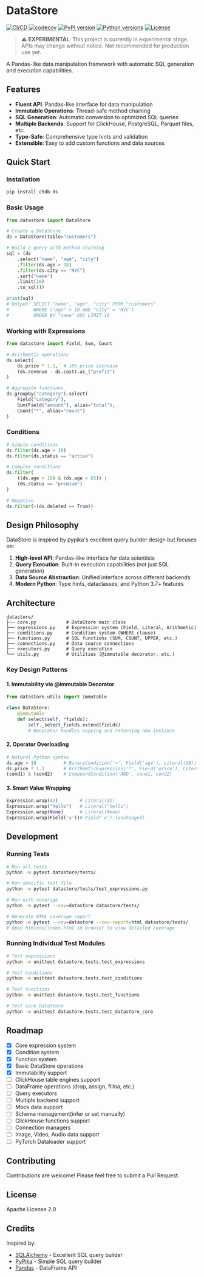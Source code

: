 # DataStore

[![CI/CD](https://github.com/auxten/chdb-ds/actions/workflows/datastore-ci.yml/badge.svg)](https://github.com/auxten/chdb-ds/actions/workflows/datastore-ci.yml)
[![codecov](https://codecov.io/gh/auxten/chdb-ds/branch/main/graph/badge.svg)](https://codecov.io/gh/auxten/chdb-ds)
[![PyPI version](https://badge.fury.io/py/chdb-ds.svg)](https://badge.fury.io/py/chdb-ds)
[![Python versions](https://img.shields.io/pypi/pyversions/chdb-ds.svg)](https://pypi.org/project/chdb-ds/)
[![License](https://img.shields.io/badge/License-Apache%202.0-blue.svg)](https://opensource.org/licenses/Apache-2.0)

> ⚠️ **EXPERIMENTAL**: This project is currently in experimental stage. APIs may change without notice. Not recommended for production use yet.

A Pandas-like data manipulation framework with automatic SQL generation and execution capabilities.

## Features

- **Fluent API**: Pandas-like interface for data manipulation
- **Immutable Operations**: Thread-safe method chaining
- **SQL Generation**: Automatic conversion to optimized SQL queries
- **Multiple Backends**: Support for ClickHouse, PostgreSQL, Parquet files, etc.
- **Type-Safe**: Comprehensive type hints and validation
- **Extensible**: Easy to add custom functions and data sources

## Quick Start

### Installation

```bash
pip install chdb-ds
```

### Basic Usage

```python
from datastore import DataStore

# Create a DataStore
ds = DataStore(table="customers")

# Build a query with method chaining
sql = (ds
    .select("name", "age", "city")
    .filter(ds.age > 18)
    .filter(ds.city == "NYC")
    .sort("name")
    .limit(10)
    .to_sql())

print(sql)
# Output: SELECT "name", "age", "city" FROM "customers" 
#         WHERE ("age" > 18 AND "city" = 'NYC') 
#         ORDER BY "name" ASC LIMIT 10
```

### Working with Expressions

```python
from datastore import Field, Sum, Count

# Arithmetic operations
ds.select(
    ds.price * 1.1,  # 10% price increase
    (ds.revenue - ds.cost).as_("profit")
)

# Aggregate functions
ds.groupby("category").select(
    Field("category"),
    Sum(Field("amount"), alias="total"),
    Count("*", alias="count")
)
```

### Conditions

```python
# Simple conditions
ds.filter(ds.age > 18)
ds.filter(ds.status == "active")

# Complex conditions
ds.filter(
    ((ds.age > 18) & (ds.age < 65)) | 
    (ds.status == "premium")
)

# Negation
ds.filter(~(ds.deleted == True))
```

## Design Philosophy

DataStore is inspired by pypika's excellent query builder design but focuses on:

1. **High-level API**: Pandas-like interface for data scientists
2. **Query Execution**: Built-in execution capabilities (not just SQL generation)
3. **Data Source Abstraction**: Unified interface across different backends
4. **Modern Python**: Type hints, dataclasses, and Python 3.7+ features

## Architecture

```
datastore/
├── core.py           # DataStore main class
├── expressions.py    # Expression system (Field, Literal, Arithmetic)
├── conditions.py     # Condition system (WHERE clause)
├── functions.py      # SQL functions (SUM, COUNT, UPPER, etc.)
├── connections.py    # Data source connections
├── executors.py      # Query execution
└── utils.py          # Utilities (@immutable decorator, etc.)
```

### Key Design Patterns

#### 1. Immutability via @immutable Decorator

```python
from datastore.utils import immutable

class DataStore:
    @immutable
    def select(self, *fields):
        self._select_fields.extend(fields)
        # Decorator handles copying and returning new instance
```

#### 2. Operator Overloading

```python
# Natural Python syntax
ds.age > 18          # BinaryCondition('>', Field('age'), Literal(18))
ds.price * 1.1       # ArithmeticExpression('*', Field('price'), Literal(1.1))
(cond1) & (cond2)    # CompoundCondition('AND', cond1, cond2)
```

#### 3. Smart Value Wrapping

```python
Expression.wrap(42)        # Literal(42)
Expression.wrap("hello")   # Literal("hello")
Expression.wrap(None)      # Literal(None)
Expression.wrap(Field('x'))# Field('x') (unchanged)
```


## Development

### Running Tests

```bash
# Run all tests
python -m pytest datastore/tests/

# Run specific test file
python -m pytest datastore/tests/test_expressions.py

# Run with coverage
python -m pytest --cov=datastore datastore/tests/

# Generate HTML coverage report
python -m pytest --cov=datastore --cov-report=html datastore/tests/
# Open htmlcov/index.html in browser to view detailed coverage
```

### Running Individual Test Modules

```bash
# Test expressions
python -m unittest datastore.tests.test_expressions

# Test conditions
python -m unittest datastore.tests.test_conditions

# Test functions
python -m unittest datastore.tests.test_functions

# Test core DataStore
python -m unittest datastore.tests.test_datastore_core
```

## Roadmap

- [x] Core expression system
- [x] Condition system
- [x] Function system
- [x] Basic DataStore operations
- [x] Immutability support
- [ ] ClickHouse table engines support
- [ ] DataFrame operations (drop, assign, fillna, etc.)
- [ ] Query executors
- [ ] Multiple backend support
- [ ] Mock data support
- [ ] Schema management(infer or set manually)
- [ ] ClickHouse functions support
- [ ] Connection managers
- [ ] Image, Video, Audio data support
- [ ] PyTorch Dataloader support

## Contributing

Contributions are welcome! Please feel free to submit a Pull Request.

## License

Apache License 2.0

## Credits

Inspired by:
- [SQLAlchemy](https://www.sqlalchemy.org/) - Excellent SQL query builder
- [PyPika](https://github.com/kayak/pypika) - Simple SQL query builder
- [Pandas](https://pandas.pydata.org/) - DataFrame API


